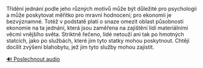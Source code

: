 
Třídění jednání podle jeho různých motivů může být důležité pro psychologii a může poskytovat měřítko pro mravní hodnocení; pro ekonomii je bezvýznamné. Totéž v podstatě platí o snaze omezit oblast působnosti ekonomie na ta jednání, která jsou zaměřena na zajištění lidí materiálními věcmi vnějšího světa. Striktně řečeno, lidé netouží ani tak po hmotných statcích, jako po službách, které jim tyto statky mohou poskytnout. Chtějí docílit zvýšení blahobytu, jež jim tyto služby mohou zajistit.

[🔊 Poslechnout audio](/data/7-paragraphs/audio/chapter_47/para_014-Tdn-jednn-podle-jeho-rznch-motiv-me-bt.mp3)
